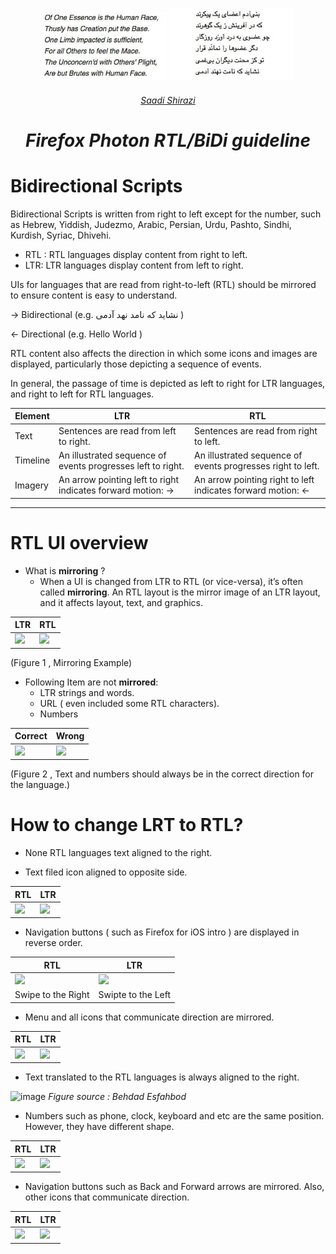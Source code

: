 <p align="center">
<img width="200" src="/static/sadi-eng.jpg" alt="Firefox Photon RTL guidelineslogo">
<img width="200" src="/static/Sadi-Persian.jpg" alt="Firefox Photon RTL guidelineslogo"></a></p>
<h6 align="center"><a href="https://en.wikipedia.org/wiki/Saadi_Shirazi">Saadi Shirazi</a></h6s>
</p>
<div align="center">
<h1 align="center">Firefox Photon RTL/BiDi guideline
</h1>
</div>

# Bidirectional Scripts
<p>Bidirectional Scripts is written from right to left  except for the number,  such as Hebrew, Yiddish, Judezmo, Arabic, Persian, Urdu, Pashto, Sindhi, Kurdish, Syriac, Dhivehi.</p> 


 - RTL : RTL languages display content from right to left.
 - LTR:  LTR languages display content from left to right.
 
<p> UIs for languages that are read from right-to-left (RTL) should be mirrored to ensure content is easy to understand. </p>


→ Bidirectional (e.g. نشاید که نامد نهد آدمی )

← Directional    	(e.g. Hello World )

<p> RTL content also affects the direction in which some icons and images are displayed, particularly those depicting a sequence of events.</p>
<p>In general, the passage of time is depicted as left to right for LTR languages, and right to left for RTL languages.</p>




| Element | LTR | RTL
|--|--|--|
|Text| Sentences are read from left to right. |Sentences are read from right to left.
|Timeline|	An illustrated sequence of events progresses left to right. |An illustrated sequence of events progresses right to left.
|Imagery|	An arrow pointing left to right indicates forward motion: → |An arrow pointing right to left indicates forward motion: ←


----------
# RTL UI overview


- What is **mirroring** ?
	- When a UI is changed from LTR to RTL (or vice-versa), it’s often called **mirroring**.  An RTL layout is the mirror image of an LTR layout, and it affects layout, text, and graphics.
	
	
		
|  LTR |RTL  |
|--|--|
| <img src="https://user-images.githubusercontent.com/1941933/38197490-a1ce98ac-369d-11e8-88af-e237b1412953.png" width="200">|<img src="https://user-images.githubusercontent.com/1941933/38205860-68fcf0b2-36bd-11e8-87b6-849628769508.png" width="200">

(Figure 1 , Mirroring Example)


	 
- Following Item are not **mirrored**:
	- LTR strings and words.
	- URL ( even included some RTL characters).
	-  Numbers
	
		
|  Correct  |Wrong   |
|--|--|
| <img src="https://user-images.githubusercontent.com/1941933/41205819-b44c3842-6d0f-11e8-81d0-506960e5ee40.png" width="200">|<img src="https://user-images.githubusercontent.com/1941933/41205881-b63b8e40-6d10-11e8-87a2-c297e9094198.jpg" width="200">


(Figure 2 , Text and numbers should always be in the correct direction for the language.)



# How to change LRT to RTL?
- None RTL languages text aligned to the right.



- Text filed icon aligned to opposite side.

|  RTL  |LTR   |
|--|--|
| <img src="https://wopr.norad.org/~fxios/screenshots/fxios/v12/fa/fa/iPhone%208-04Settings-AddCustomSearchSettings-0.png" width="200"> |<img src="https://wopr.norad.org/~fxios/screenshots/fxios/v12/en-US/en-US/iPhone%208-04Settings-AddCustomSearchSettings-0.png" width="200">
- Navigation buttons ( such as Firefox for iOS intro ) are displayed in reverse order.



|  RTL  |LTR   |
|--|--|
| <img src="https://user-images.githubusercontent.com/1941933/41205924-b4a3e77a-6d11-11e8-96a0-21074aac7f38.png" width="200"> |<img src="https://user-images.githubusercontent.com/1941933/41205928-c4707290-6d11-11e8-85ea-88db8d3d69ba.png" width="200">
|Swipe to the Right |Swipte to the Left |

- Menu and all icons that communicate direction are mirrored.


|  RTL  |LTR   |
|--|--|
| <img src="https://wopr.norad.org/~fxios/screenshots/fxios/v12/fa/fa/iPhone%208-03MenuOnTopSites-01.png" width="200"> |<img src="https://wopr.norad.org/~fxios/screenshots/fxios/v12/en-US/en-US/iPhone%208-03MenuOnTopSites-01.png" width="200">

- Text translated to the RTL languages is always aligned to the right.



![image](https://user-images.githubusercontent.com/1941933/38196754-f8284792-3699-11e8-9090-f37934d8261c.png) 
*Figure source : Behdad Esfahbod* 

- Numbers such as phone, clock, keyboard and etc are the same position. However, they have different shape.

|  RTL  |LTR   |
|--|--|
| <img src="https://user-images.githubusercontent.com/1941933/43368754-8c6d96e8-9377-11e8-91cb-2f1ed205ff22.png" width="200"> |<img src="https://user-images.githubusercontent.com/1941933/43368776-daf2b8de-9377-11e8-950c-989e3b7e8236.png" width="200">

- Navigation buttons such as Back and Forward arrows are mirrored. Also, other icons that  communicate direction.

|  RTL  |LTR   |
|--|--|
| <img src="https://user-images.githubusercontent.com/1941933/43369039-feab0dea-937b-11e8-84c0-2f9fbead9e58.png" width="200"> |<img src="https://user-images.githubusercontent.com/1941933/43369050-299cecda-937c-11e8-8350-c7f104ae51ec.png" width="200">
